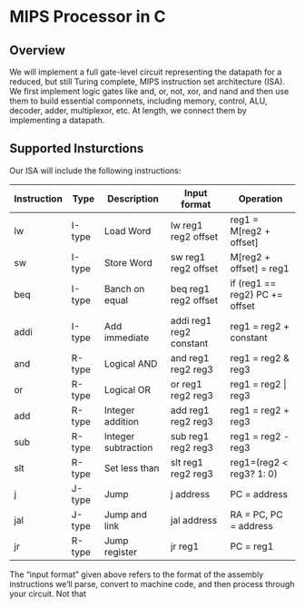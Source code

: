 # MIPS Processor in C

## Overview

We will implement a full gate-level circuit representing the datapath for a reduced, but still Turing complete, MIPS instruction set architecture (ISA). We first implement logic gates like and, or, not, xor, and nand and then use them to build essential componnets, including memory, control, ALU, decoder, adder, multiplexor, etc. At length, we connect them by implementing a datapath. 

## Supported Insturctions

Our ISA will include the following instructions:

| Instruction | Type   | Description         | Input format            | Operation                      |
|-------------|--------|---------------------|-------------------------|--------------------------------|
| lw          | I-type | Load Word           | lw reg1 reg2 offset     | reg1 = M[reg2 + offset]          |
| sw          | I-type | Store Word          | sw reg1 reg2 offset     | M[reg2 + offset] = reg1          |
| beq         | I-type | Banch on equal      | beq reg1 reg2 offset    | if (reg1 == reg2) PC += offset |
| addi        | I-type | Add immediate       | addi reg1 reg2 constant | reg1 = reg2 + constant         |
| and         | R-type | Logical AND         | and reg1 reg2 reg3      | reg1 = reg2 & reg3             |
| or          | R-type | Logical OR          | or reg1 reg2 reg3       | reg1 = reg2 \| reg3            |
| add         | R-type | Integer addition    | add reg1 reg2 reg3      | reg1 = reg2 + reg3             |
| sub         | R-type | Integer subtraction | sub reg1 reg2 reg3      | reg1 = reg2 - reg3             |
| slt         | R-type | Set less than       | slt reg1 reg2 reg3      | reg1=(reg2 < reg3? 1: 0)       |
| j           | J-type | Jump                | j address               | PC = address                   |
| jal         | J-type | Jump and link       | jal address             | RA = PC, PC = address          |
| jr          | R-type | Jump register       | jr reg1                 | PC = reg1                      |

The “input format” given above refers to the format of the assembly instructions we’ll parse, convert to machine code, and then process through your circuit. Not that 
